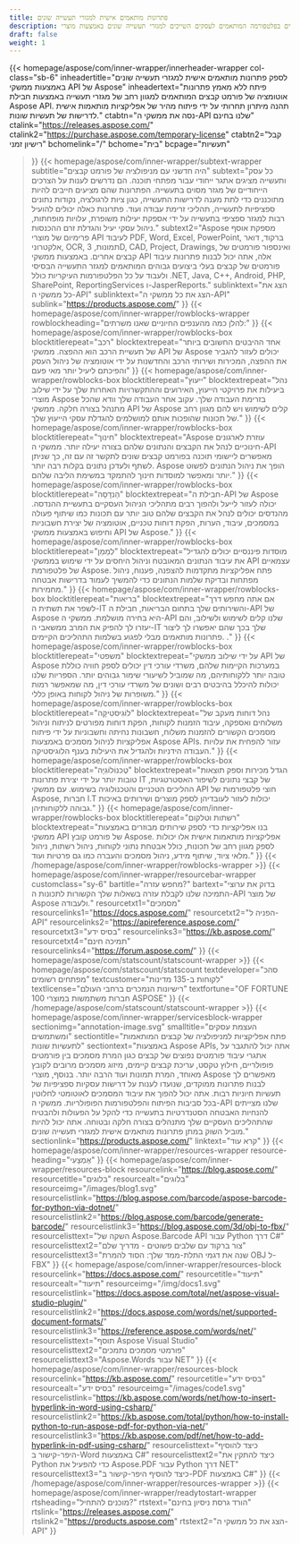 ```yaml
---
title: פתרונות מותאמים אישית למגזרי תעשייה שונים
description: בנו פתרונות חכמים, בלתי תלויים בפלטפורמה המותאמים לעסקים השייכים למגזרי תעשייה שונים באמצעות מוצרי API בפורמט קבצים של Aspose.
draft: false
weight: 1
---
```

{{< homepage/aspose/com/inner-wrapper/innerheader-wrapper col-class="sb-6"
  inheadertitle="לספק פתרונות מותאמים אישית למגזרי תעשייה שונים באמצעות ממשקי API של Aspose"
  inheadertext="פיתח ללא מאמץ פתרונות אוטומציה של פורמט קבצים המותאמים למגוון רחב של מגזרי תעשייה באמצעות חבילת Aspose API. תהנה מיתרון תחרותי על ידי פיתוח מהיר של אפליקציות מותאמות אישית לדרישות של תעשיות שונות."
  ctabtn="נסה את ממשקי ה-API שלנו בחינם"
  ctalink="https://releases.aspose.com/"
  ctalink2="https://purchase.aspose.com/temporary-license"
  ctabtn2="קבל רישיון זמני"
  bchomelink="/"
  bchome="בית"
  bcpage="תעשיות"
  >}}
  {{< homepage/aspose/com/inner-wrapper/subtext-wrapper
  subtitle="היה חדשני עם מניפולציה של פורמט קבצים"
  subtext="כל עסק ותעשייה מציגים אתגר ייחודי עבור מפתחי תוכנה. הם נדרשים לענות על הצרכים הייחודיים של מגזר מסוים בתעשייה. הפתרונות שהם מציעים חייבים להיות מתוכננים כדי לתת מענה לדרישות התעשייה, כגון ציות לרגולציה, נקודות נתונים ספציפיות לתעשייה, תהליכי זרימת עבודה ועוד. פתרונות כאלה יכולים להועיל רבות למגזר ספציפי בתעשייה על ידי אספקת יעילות משופרת, עלויות מופחתות, ניהול עסקי יעיל והגדלת זרם ההכנסות."
  subtext2="Aspose מספקת אוסף פרימיום של מוצרי API לעיבוד PDF, Word, Excel, PowerPoint, ברקוד, דואר אלקטרוני, OCR, תמונות, 3D, CAD, Project, Drawings, ואינספור פורמטים של קבצים אחרים. באמצעות ממשקי API אלה, אתה יכול לבנות פתרונות עיבוד פורמטים של קבצים בעלי ביצועים גבוהים המותאמים למגזר התעשייה הבסיסי ולעבוד על כל הפלטפורמות העיקריות כולל .NET, Java, C++, Android, PHP, SharePoint, ReportingServices ו-JasperReports."
  sublinktext="הצג את כל ממשקי ה-API"
  sublinktext="הצג את כל ממשקי ה-API"
  sublink="https://products.aspose.com/"
  >}}
  {{< homepage/aspose/com/inner-wrapper/rowblocks-wrapper
  rowblockheading="להלן כמה מהענפים החיוניים שאנו משרתים:"
  >}}
  {{< homepage/aspose/com/inner-wrapper/rowblocks-box
  blocktitlerepeat="רכב"
  blocktextrepeat="אחד ההיבטים החשובים ביותר של תעשיית הרכב הוא ההפצה. ממשקי API של Aspose יכולים לעזור להגביר את ההפצה, המכירות ושירותי הרכב והחדשנות על ידי אוטומציה של ניהול העסק והפיכתם ליעיל יותר מאי פעם"
  >}}
  {{< homepage/aspose/com/inner-wrapper/rowblocks-box
  blocktitlerepeat="ייעוץ"
  blocktextrepeat="נהל ביעילות את פרויקטי הייעוץ, האירועים וההתקשרויות האחרות שלך על ידי שילוב מוצרי Aspose בזרימת העבודה שלך. עקוב אחר העבודה שלך וודא שהכל מתנהל בצורה חלקה. ממשקי API של Aspose קלים לשימוש ויש להם מגוון רחב של תכונות שהופכות אותם למושלמים להגדלת עסקי הייעוץ שלך."
  >}}
  {{< homepage/aspose/com/inner-wrapper/rowblocks-box
  blocktitlerepeat="חינוך"
  blocktextrepeat="Aspose עוזרת לארגונים חינוכיים לנהל את הקבצים והנתונים שלהם בצורה יעילה יותר. ממשקי ה-API מאפשרים ליישומי תוכנה בפורמט קבצים שונים לתקשר זה עם זה, כך שניתן לשתף ולעדכן נתונים בקלות רבה יותר. Aspose הופך את ניהול הנתונים לפשוט יותר ומאפשר למוסדות חינוך להתמקד במשימת הליבה שלהם."
  >}}
  {{< homepage/aspose/com/inner-wrapper/rowblocks-box
  blocktitlerepeat="הַנדָסָה"
  blocktextrepeat="חבילת ה-API של Aspose יכולה לעזור לייעל ולהפוך רבים מתהליכי הניהול העסקיים בתעשיית ההנדסה. מהנדסים יכולים לנהל את הקבצים שלהם טוב יותר עם תכונות כמו שיתוף פעולה במסמכים, עיבוד, הערות, הפקת דוחות טכניים, אוטומציה של יצירת חשבוניות וחיפוש באמצעות ממשקי API של Aspose."
  >}}
  {{< homepage/aspose/com/inner-wrapper/rowblocks-box
  blocktitlerepeat="לְמַמֵן"
  blocktextrepeat="מוסדות פיננסיים יכולים להגדיל את עיבוד הנתונים המאובטח וניהול היחסים על ידי שימוש בממשקי API עצמאיים של פלטפורמת Aspose. פתח אפליקציות מתקדמות להצפנה, פענוח, ניהול מפתחות ובדיקת שלמות הנתונים כדי להמשיך לעמוד בדרישות אבטחה מחמירות."
  >}}
  {{< homepage/aspose/com/inner-wrapper/rowblocks-box
  blocktitlerepeat="בריאות"
  blocktextrepeat="אם אתה מחפש דרך לשפר את תשתית ה-IT והשירותים שלך בתחום הבריאות, חבילת ה-API של Aspose היא בחירה מושלמת. ממשקי ה-API שלנו קלים לשימוש ולשילוב, והם יעזרו לך להפיק את המרב ממשאבי ה-IT שלך בכך שהם יאפשרו לך ליצור פתרונות מותאמים מבלי לפגוע בשלמות התהליכים הקיימים. ."
  >}}
  {{< homepage/aspose/com/inner-wrapper/rowblocks-box
  blocktitlerepeat="משפטי"
  blocktextrepeat="על ידי שילוב ממשקי API של Aspose במערכות הקיימות שלהם, משרדי עורכי דין יכולים לספק חוויה כוללת טובה יותר ללקוחותיהם, מה שמוביל לשיעורי שימור גבוהים יותר. הספריות שלנו יכולות להיכלל בהיבטים רבים ושונים של משרדי עורכי דין, מה שמאפשר רמות משופרות של ניהול לקוחות באופן כללי."
  >}}
  {{< homepage/aspose/com/inner-wrapper/rowblocks-box
  blocktitlerepeat="לוֹגִיסטִיקָה"
  blocktextrepeat="נהל דוחות מעקב של משלוחים ואספקה, עיבוד הזמנות לקוחות, הפקת דוחות מפורטים לניתוח וניהול מסמכים הקשורים להזמנות משלוח, חשבונות נחיתה וחשבוניות על ידי פיתוח אפליקציות לניהול מסמכים באמצעות Aspose APIs. עזור להפחית את עלויות העבודה הידניות ולהגדיל את היעילות בענף הלוגיסטיקה."
  >}}
  {{< homepage/aspose/com/inner-wrapper/rowblocks-box
  blocktitlerepeat="טֶכנוֹלוֹגִיָה"
  blocktextrepeat="הגדל מכירות וספק תוצאות טובות יותר על ידי יצירת פתרונות IT של קבצי נתונים לשיפור האסטרטגיות, ההליכים הטכניים והטכנולוגיה בשימוש. עם ממשקי API חוצי פלטפורמות של Aspose, חברות I.T יכולות לעזור לעובדיהן לספק מוצרים ושירותים באיכות גבוהה ללקוחותיהן."
  >}}
  {{< homepage/aspose/com/inner-wrapper/rowblocks-box
  blocktitlerepeat="רשתות וטלקום"
  blocktextrepeat="בנו אפליקציות כדי לספק שירותים מבוזרים באמצעות ממשקי API של פורמט קובץ Aspose. אפליקציות מותאמות אישית אלו יכולות לספק מגוון רחב של תכונות, כולל אבטחת נתוני לקוחות, ניהול רשתות, ניהול מלאי ציוד, שיתוף מידע, ניהול מסמכים והעברה כמו גם פרטיות ועוד."
  >}}
  {{< /homepage/aspose/com/inner-wrapper/rowblocks-wrapper >}}
{{< homepage/aspose/com/inner-wrapper/resourcebar-wrapper customclass="sy-6"
bartitle="מחפש עזרה?"
bartext="בדוק את ערוצי התמיכה שלנו לקבלת עזרה בשאלות שלך הקשורות לתכונות ה-API של מוצר Aspose ולעבודה."
resourcetxt1="מסמכים"
resourcelinks1="https://docs.aspose.com/"
resourcetxt2="הפניה ל-API"
resourcelinks2="https://apireference.aspose.com/"
resourcetxt3="בסיס ידע"
resourcelinks3="https://kb.aspose.com/"
resourcetxt4="תמיכה חינם"
resourcelinks4="https://forum.aspose.com/"
>}}
{{< homepage/aspose/com/statscount/statscount-wrapper >}}
{{< homepage/aspose/com/statscount/statscount
textdeveloper="סהכ מפתחים רשומים"
textcustomer="לקוחות ב-135 מדינות"
textlicense="רישיונות הנמכרים ברחבי העולם"
textfortune="OF FORTUNE 100 חברות משתמשות במוצרי ASPOSE"
>}}
{{< /homepage/aspose/com/statscount/statscount-wrapper >}}
{{< homepage/aspose/com/inner-wrapper/servicesblock-wrapper sectionimg="annotation-image.svg"
smalltitle="העצמת עסקים ומשתמשים"
sectiontitle="פתח אפליקציות למניפולציה של קבצים המותאמות לתעשיות שונות"
sectiontext="באמצעות Aspose APIs, אתה יכול להתגבר על אתגרי עיבוד פורמטים נפוצים של קבצים כגון המרת מסמכים בין פורמטים פופולריים, חילוץ טקסט, עריכת קבצים קיימים, מיזוג מסמכים מרובים לקובץ מאוחד, המרת תמונות ועוד הרבה יותר. בנוסף, מוצרי Aspose מאפשרים לך לבנות פתרונות ממוקדים, שנועדו לענות על דרישות עסקיות ספציפיות של תעשיות חיוניות רבות. אתה יכול להפוך את עיבוד המסמכים לאוטומטי לחלוטין בכל סביבות הפיתוח והפלטפורמות הפופולריות. ממשקי ה-API שלנו מצייתים להנחיות האבטחה הסטנדרטיות בתעשייה כדי להקל על הפעולות ולהבטיח שהתהליכים העסקיים שלך מתנהלים בצורה חלקה ובטוחה. אתה יכול להיות מוביל השוק במתן פתרונות מותאמים אישית למגזרי תעשייה שונים."
sectionlink="https://products.aspose.com/"
linktext="קרא עוד"
>}}
{{< homepage/aspose/com/inner-wrapper/resources-wrapper
resource-heading="אֶמְצָעִי"
>}}
{{< homepage/aspose/com/inner-wrapper/resources-block
resourcelink="https://blog.aspose.com/"
resourcetitle="בלוגים"
resourcealt="בלוגים"
resourceimg="/images/blog1.svg" resourcelistlink="https://blog.aspose.com/barcode/aspose-barcode-for-python-via-dotnet/" resourcelistlink2="https://blog.aspose.com/barcode/generate-barcode/" resourcelistlink3="https://blog.aspose.com/3d/obj-to-fbx/"
resourcelisttext="השקה של Aspose.Barcode API עבור Python דרך C#"
resourcelisttext2="צור ברקוד עם שלבים פשוטים - מדריך שלם"
resourcelisttext3="שנה את דגמי התלת-ממד שלך: הסוד להמרת OBJ ל-FBX"
>}}
{{< homepage/aspose/com/inner-wrapper/resources-block resourcelink="https://docs.aspose.com/"
resourcetitle="תיעוד"
resourcealt="תיעוד"
resourceimg="/img/docs1.svg" resourcelistlink="https://docs.aspose.com/total/net/aspose-visual-studio-plugin/" resourcelistlink2="https://docs.aspose.com/words/net/supported-document-formats/" resourcelistlink3="https://reference.aspose.com/words/net/"
resourcelisttext="תוסף Aspose Visual Studio"
resourcelisttext2="פורמטי מסמכים נתמכים"
resourcelisttext3="Aspose.Words עבור NET"
>}}
{{< homepage/aspose/com/inner-wrapper/resources-block
resourcelink="https://kb.aspose.com/"
resourcetitle="בסיס ידע"
resourcealt="בסיס ידע"
resourceimg="/images/code1.svg" resourcelistlink="https://kb.aspose.com/words/net/how-to-insert-hyperlink-in-word-using-csharp/" resourcelistlink2="https://kb.aspose.com/total/python/how-to-install-python-to-run-aspose-pdf-for-python-via-net/" resourcelistlink3="https://kb.aspose.com/pdf/net/how-to-add-hyperlink-in-pdf-using-csharp/"
resourcelisttext="כיצד להוסיף היפר-קישור ב-Word באמצעות C#"
resourcelisttext2="כיצד להתקין את Python כדי להפעיל את Aspose.PDF עבור Python דרך NET"
resourcelisttext3="כיצד להוסיף היפר-קישור ב-PDF באמצעות C#"
>}}
{{< /homepage/aspose/com/inner-wrapper/resources-wrapper >}}
{{< homepage/aspose/com/inner-wrapper/readytostart-wrapper
rtsheading="מוכנים להתחיל?"
rtstext="הורד גרסת ניסיון בחינם"
rtslink="https://releases.aspose.com/" rtslink2="https://products.aspose.com"
rtstext2="הצג את כל ממשקי ה-API"
>}}

